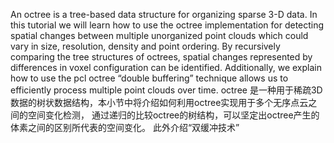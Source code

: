 An octree is a tree-based data structure for organizing sparse 3-D data. In this tutorial we will learn how to use the octree implementation for detecting spatial changes between multiple unorganized point clouds which could vary in size, resolution, density and point ordering. By recursively comparing the tree structures of octrees, spatial changes represented by differences in voxel configuration can be identified. Additionally, we explain how to use the pcl octree “double buffering” technique allows us to efficiently process multiple point clouds over time.
octree 是一种用于稀疏3D数据的树状数据结构，本小节中将介绍如何利用octree实现用于多个无序点云之间的空间变化检测，
通过递归的比较octree的树结构，可以坚定出octree产生的体素之间的区别所代表的空间变化。
此外介绍“双缓冲技术”
